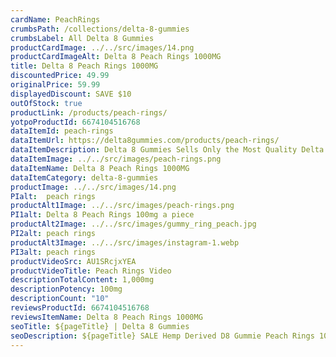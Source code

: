 ```yaml
---
cardName: PeachRings
crumbsPath: /collections/delta-8-gummies
crumbsLabel: All Delta 8 Gummies
productCardImage: ../../src/images/14.png
productCardImageAlt: Delta 8 Peach Rings 1000MG
title: Delta 8 Peach Rings 1000MG
discountedPrice: 49.99
originalPrice: 59.99
displayedDiscount: SAVE $10
outOfStock: true
productLink: /products/peach-rings/
yotpoProductId: 6674104516768
dataItemId: peach-rings
dataItemUrl: https://delta8gummies.com/products/peach-rings/
dataItemDescription: Delta 8 Gummies Sells Only the Most Quality Delta 8 THC Peach Rings Fully Formulated from Hemp. These products are 2018 Federal Farm Bill Legal.
dataItemImage: ../../src/images/peach-rings.png
dataItemName: Delta 8 Peach Rings 1000MG
dataItemCategory: delta-8-gummies
productImage: ../../src/images/14.png
PIalt:  peach rings
productAlt1Image: ../../src/images/peach-rings.png
PI1alt: Delta 8 Peach Rings 100mg a piece
productAlt2Image: ../../src/images/gummy_ring_peach.jpg
PI2alt: peach rings
productAlt3Image: ../../src/images/instagram-1.webp
PI3alt: peach rings
productVideoSrc: AU1SRcjxYEA
productVideoTitle: Peach Rings Video
descriptionTotalContent: 1,000mg
descriptionPotency: 100mg
descriptionCount: "10"
reviewsProductId: 6674104516768
reviewsItemName: Delta 8 Peach Rings 1000MG
seoTitle: ${pageTitle} | Delta 8 Gummies
seoDescription: ${pageTitle} SALE Hemp Derived D8 Gummie Peach Rings 100mg each. D8 CBD Edibles 2018 Fedral Farm Bill legal. Consume Delta 8 thc Peach Rings Responsibly. 
---
```

